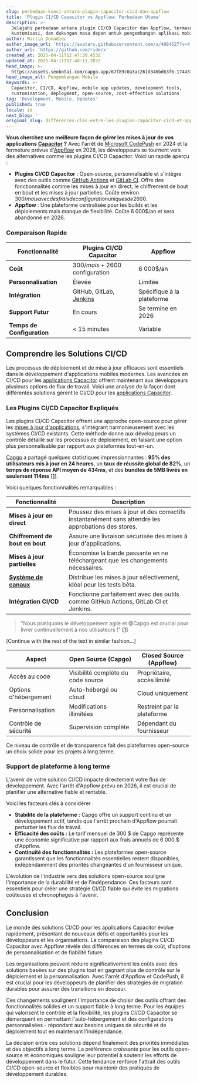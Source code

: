 ```yaml
---
slug: perbedaan-kunci-antara-plugin-capacitor-cicd-dan-appflow
title: 'Plugin CI/CD Capacitor vs Appflow: Perbedaan Utama'
description: >-
  Jelajahi perbedaan antara plugin CI/CD Capacitor dan Appflow, termasuk biaya,
  kustomisasi, dan dukungan masa depan untuk pengembangan aplikasi mobile.
author: Martin Donadieu
author_image_url: 'https://avatars.githubusercontent.com/u/4084527?v=4'
author_url: 'https://github.com/riderx'
created_at: 2025-04-11T12:47:30.453Z
updated_at: 2025-04-11T12:48:11.287Z
head_image: >-
  https://assets.seobotai.com/capgo.app/67f89c0a3ac261d346bd63f6-1744375691287.jpg
head_image_alt: Pengembangan Mobile
keywords: >-
  Capacitor, CI/CD, Appflow, mobile app updates, development tools,
  customization, deployment, open-source, cost-effective solutions
tag: 'Development, Mobile, Updates'
published: true
locale: id
next_blog: ''
original_slug: différences-clés-entre-les-plugins-capacitor-cicd-et-appflow
---
```

**Vous cherchez une meilleure façon de gérer les mises à jour de vos applications [Capacitor](https://capacitorjs.com/) ?** Avec l'arrêt de [Microsoft CodePush](https://learn.microsoft.com/en-us/appcenter/distribution/codepush/) en 2024 et la fermeture prévue d'[Appflow](https://ionic.io/appflow/) en 2026, les développeurs se tournent vers des alternatives comme les plugins CI/CD Capacitor. Voici un rapide aperçu :

-   **Plugins CI/CD Capacitor** : Open-source, personnalisable et s'intègre avec des outils comme [GitHub Actions](https://docs.github.com/actions) et [GitLab CI](https://docs.gitlab.com/ee/ci/). Offre des fonctionnalités comme les mises à jour en direct, le chiffrement de bout en bout et les mises à jour partielles. Coûte environ 300$/mois avec des frais de configuration uniques de 2 600$.
-   **Appflow** : Une plateforme centralisée pour les builds et les déploiements mais manque de flexibilité. Coûte 6 000$/an et sera abandonné en 2026.

### Comparaison Rapide

| Fonctionnalité | Plugins CI/CD Capacitor | Appflow |
| --- | --- | --- |
| **Coût** | 300$/mois + 2 600$ configuration | 6 000$/an |
| **Personnalisation** | Élevée | Limitée |
| **Intégration** | GitHub, GitLab, [Jenkins](https://www.jenkins.io/) | Spécifique à la plateforme |
| **Support Futur** | En cours | Se termine en 2026 |
| **Temps de Configuration** | < 15 minutes | Variable |

## Comprendre les Solutions CI/CD

Les processus de déploiement et de mise à jour efficaces sont essentiels dans le développement d'applications mobiles modernes. Les avancées en CI/CD pour les [applications Capacitor](https://capgo.app/blog/capacitor-comprehensive-guide/) offrent maintenant aux développeurs plusieurs options de flux de travail. Voici une analyse de la façon dont différentes solutions gèrent le CI/CD pour les [applications Capacitor](https://capgo.app/blog/capacitor-comprehensive-guide/).

### Les Plugins CI/CD Capacitor Expliqués

Les plugins CI/CD Capacitor offrent une approche open-source pour gérer les [mises à jour d'applications](https://capgo.app/plugins/capacitor-updater/), s'intégrant harmonieusement avec les systèmes CI/CD existants. Cette méthode donne aux développeurs un contrôle détaillé sur les processus de déploiement, en faisant une option plus personnalisable par rapport aux plateformes tout-en-un.

[Capgo](https://capgo.app/) a partagé quelques statistiques impressionnantes : **95% des utilisateurs mis à jour en 24 heures**, un **taux de réussite global de 82%**, un **temps de réponse API moyen de 434ms**, et des **bundles de 5MB livrés en seulement 114ms** [\[1\]](https://capgo.app/).

Voici quelques fonctionnalités remarquables :

| Fonctionnalité | Description |
| --- | --- |
| **Mises à jour en direct** | Poussez des mises à jour et des correctifs instantanément sans attendre les approbations des stores. |
| **Chiffrement de bout en bout** | Assure une livraison sécurisée des mises à jour d'applications. |
| **Mises à jour partielles** | Économise la bande passante en ne téléchargeant que les changements nécessaires. |
| **[Système de canaux](https://capgo.app/docs/plugin/cloud-mode/channel-system/)** | Distribue les mises à jour sélectivement, idéal pour les tests bêta. |
| **Intégration CI/CD** | Fonctionne parfaitement avec des outils comme GitHub Actions, GitLab CI et Jenkins. |

> "Nous pratiquons le développement agile et @Capgo est crucial pour livrer continuellement à nos utilisateurs !" [\[1\]](https://capgo.app/)

[Continue with the rest of the text in similar fashion...]

| Aspect | Open Source (Capgo) | Closed Source (Appflow) |
| --- | --- | --- |
| Accès au code | Visibilité complète du code source | Propriétaire, accès limité |
| Options d'hébergement | Auto-hébergé ou cloud | Cloud uniquement |
| Personnalisation | Modifications illimitées | Restreint par la plateforme |
| Contrôle de sécurité | Supervision complète | Dépendant du fournisseur |

Ce niveau de contrôle et de transparence fait des plateformes open-source un choix solide pour les projets à long terme.

### Support de plateforme à long terme

L'avenir de votre solution CI/CD impacte directement votre flux de développement. Avec l'arrêt d'Appflow prévu en 2026, il est crucial de planifier une alternative fiable et rentable.

Voici les facteurs clés à considérer :

-   **Stabilité de la plateforme :** Capgo offre un support continu et un développement actif, tandis que l'arrêt prochain d'Appflow pourrait perturber les flux de travail.
-   **Efficacité des coûts :** Le tarif mensuel de 300 $ de Capgo représente une économie significative par rapport aux frais annuels de 6 000 $ d'Appflow.
-   **Continuité des fonctionnalités :** Les plateformes open-source garantissent que les fonctionnalités essentielles restent disponibles, indépendamment des priorités changeantes d'un fournisseur unique.

L'évolution de l'industrie vers des solutions open-source souligne l'importance de la durabilité et de l'indépendance. Ces facteurs sont essentiels pour créer une stratégie CI/CD fiable qui évite les migrations coûteuses et chronophages à l'avenir.

## Conclusion

Le monde des solutions CI/CD pour les applications Capacitor évolue rapidement, présentant de nouveaux défis et opportunités pour les développeurs et les organisations. La comparaison des plugins CI/CD Capacitor avec Appflow révèle des différences en termes de coût, d'options de personnalisation et de fiabilité future.

Les organisations peuvent réduire significativement les coûts avec des solutions basées sur des plugins tout en gagnant plus de contrôle sur le déploiement et la personnalisation. Avec l'arrêt d'Appflow et CodePush, il est crucial pour les développeurs de planifier des stratégies de migration durables pour assurer des transitions en douceur.

Ces changements soulignent l'importance de choisir des outils offrant des fonctionnalités solides et un support fiable à long terme. Pour les équipes qui valorisent le contrôle et la flexibilité, les plugins CI/CD Capacitor se démarquent en permettant l'auto-hébergement et des configurations personnalisées - répondant aux besoins uniques de sécurité et de déploiement tout en maintenant l'indépendance.

La décision entre ces solutions dépend finalement des priorités immédiates et des objectifs à long terme. La préférence croissante pour les outils open-source et économiques souligne leur potentiel à soutenir les efforts de développement dans le futur. Cette tendance renforce l'attrait des outils CI/CD open-source et flexibles pour maintenir des pratiques de développement durables.
